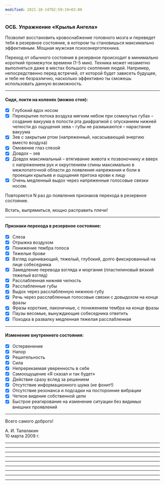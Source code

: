 ```yaml
---
modified: 2021-10-14T02:59:19+03:00
---
```


### ОСБ. Упражнение «Крылья Ангела»

Позволит восстановить кровоснабжение головного мозга и переведет тебя в резервное состояние, в котором ты становишься максимально эффективным. Мощная мужская психоэнерготехника.  

Переход от обычного состояния в резервное происходит в минимально короткий промежуток времени (1-5 мин). Техника может незаметно выполняться даже в местах большого скопления людей. Например, непосредственно перед встречей, от которой будет зависеть будущее, и тебе не безразлично, насколько эффективно ты сможешь использовать данную возможность.
***
#### Сидя, локти на коленях (можно стоя): 
- [x] Глубокий вдох носом
- [x] Перекрытие потока воздуха мягким небом при сомкнутых губах – создание вакуума в полости рта диафрагмой с опусканием нижней челюсти до ощущения зева – губы не размыкаются – нарастание вакуума 
- [x] Зев с закрытым ртом (напряженный, насасывающий энергию вместо воздуха)  
- [x] Омовение глаз слезой  
- [x] Довдох – зев  
- [x] Довдох максимальный – втягивание живота к позвоночнику и вверх с напряжением рук и округлением спины максимально в межлопаточной области до появления напряжения и боли в проекции крыльев и ощущения притока крови к лицу
- [x] Очень медленный выдох через напряженные голосовые связки носом.  

Повторяется N раз до появления признаков перехода в резервное состояние. 

Встать, выпрямиться, мощно расправить плечи!
***
#### Признаки перехода в резервное состояние:
- [x] Слеза
- [x] Отрыжка воздухом
- [x] Понижение тембра голоса
- [x] Тяжелые брови
- [x] Взгляд оценивающий, тяжелый, глубокий, долго фиксированный на лице собеседника
- [x] Замедление перевода взгляда и моргания (пластилиновый вязкий тяжелый взгляд)
- [x] Расслабленная нижняя челюсть
- [x] Расслабленные губы
- [x] Выдох через расслабленную нижнюю губу
- [x] Речь через расслабленные голосовые связки с довыдохом на конце фразы
- [x] Фразы короткие, лаконичные, с понижением тембра на конце фразы
- [x] Паузы весомые, вынуждающие собеседника ответить
- [x] Походка в развалку медленная тяжелая расслабленная
***
#### Изменение внутреннего состояния:
- [x] Остервенение
- [x] Напор
- [x] Решительность
- [x] Сила
- [x] Непререкаемая уверенность в себе
- [x] Самоощущение «Я сказал и так будет»
- [x] Действие сразу вслед за решением
- [x] Отсутствие информационного шума (не фонит!)
- [x] Отсутствие резонанса и подсадки на посторонние вибрации
- [x] Четкое видение собственной цели
- [x] Быстрое реагирование на изменение ситуации без видимых внешних проявлений
***
Всего самого доброго!  

А. И. Талалакин  
10 марта 2009 г.  

***
***
***
***
***
***
***
***
***
